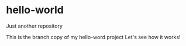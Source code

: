 # hello-world
Just another repository

This is the branch copy of my hello-word project
Let's see how it works!
